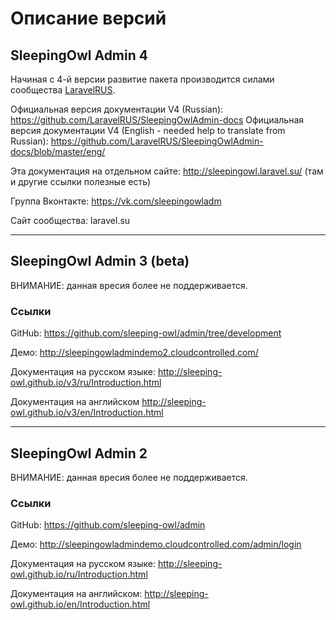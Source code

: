 # Описание версий

<a name="version-4"></a>
## SleepingOwl Admin 4

Начиная с 4-й версии развитие пакета производится силами сообщества [LaravelRUS](https://github.com/LaravelRUS).

Официальная версия документации V4 (Russian): https://github.com/LaravelRUS/SleepingOwlAdmin-docs
Официальная версия документации V4 (English - needed help to translate from Russian): https://github.com/LaravelRUS/SleepingOwlAdmin-docs/blob/master/eng/

Эта документация на отдельном сайте: http://sleepingowl.laravel.su/ (там и другие ссылки полезные есть)

Группа Вконтакте: https://vk.com/sleepingowladm

Сайт сообщества: laravel.su  
  
---

<a name="version-3"></a>
## SleepingOwl Admin 3 (beta)

ВНИМАНИЕ: данная вресия более не поддерживается.

### Ссылки

GitHub: https://github.com/sleeping-owl/admin/tree/development

Демо: http://sleepingowladmindemo2.cloudcontrolled.com/

Документация на русском языке:  http://sleeping-owl.github.io/v3/ru/Introduction.html

Документация на английском
http://sleeping-owl.github.io/v3/en/Introduction.html

---

<a name="version-2"></a>
## SleepingOwl Admin 2

ВНИМАНИЕ: данная вресия более не поддерживается.

### Ссылки

GitHub: https://github.com/sleeping-owl/admin

Демо: http://sleepingowladmindemo.cloudcontrolled.com/admin/login

Документация на русском языке: http://sleeping-owl.github.io/ru/Introduction.html

Документация на английском: http://sleeping-owl.github.io/en/Introduction.html


